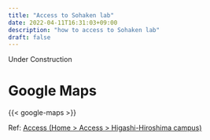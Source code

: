 ```yaml
---
title: "Access to Sohaken lab"
date: 2022-04-11T16:31:03+09:00
description: "how to access to Sohaken lab"
draft: false
---
```


<!--more-->
Under Construction

# Google Maps

{{< google-maps >}}

Ref:
[Access (Home > Access > Higashi-Hiroshima campus)](https://www.hiroshima-u.ac.jp/en/access)

